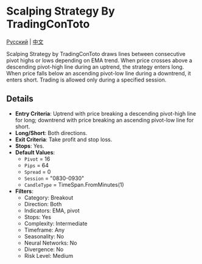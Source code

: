 # Scalping Strategy By TradingConToto
[Русский](README_ru.md) | [中文](README_cn.md)

Scalping Strategy by TradingConToto draws lines between consecutive pivot highs or lows depending on EMA trend. When price crosses above a descending pivot-high line during an uptrend, the strategy enters long. When price falls below an ascending pivot-low line during a downtrend, it enters short. Trading is allowed only during a specified session.

## Details

- **Entry Criteria**: Uptrend with price breaking a descending pivot-high line for long; downtrend with price breaking an ascending pivot-low line for short.
- **Long/Short**: Both directions.
- **Exit Criteria**: Take profit and stop loss.
- **Stops**: Yes.
- **Default Values**:
  - `Pivot` = 16
  - `Pips` = 64
  - `Spread` = 0
  - `Session` = "0830-0930"
  - `CandleType` = TimeSpan.FromMinutes(1)
- **Filters**:
  - Category: Breakout
  - Direction: Both
  - Indicators: EMA, pivot
  - Stops: Yes
  - Complexity: Intermediate
  - Timeframe: Any
  - Seasonality: No
  - Neural Networks: No
  - Divergence: No
  - Risk Level: Medium
